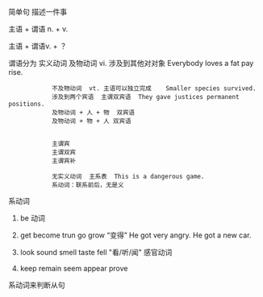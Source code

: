 简单句 描述一件事 

主语 + 谓语 n. + v.

主语 + 谓语v. + ？

谓语分为 实义动词
                及物动词    vi. 
                涉及到其他对对象 Everybody loves a fat pay rise.

                不及物动词  vt. 主语可以独立完成    Smaller species survived.
                涉及到两个宾语  主谓双宾语  They gave justices permanent positions.
                及物动词 + 人 + 物  双宾语
                及物动词 + 物 + 人 双宾语


                主谓宾
                主谓双宾
                主谓宾补

                无实义动词  主系表  This is a dangerous game.
                系动词：联系前后，无是义


系动词


1. be 动词
2.  get become trun go grow “变得”
He got very angry. He got a new car.

3. look sound smell taste fell "看/听/闻" 感官动词

4. keep remain seem appear prove

系动词来判断从句 
